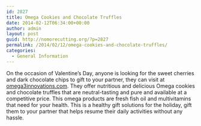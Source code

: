 ```yaml
---
id: 2827
title: Omega Cookies and Chocolate Truffles
date: 2014-02-12T06:34:00+00:00
author: admin
layout: post
guid: http://nomorecutting.org/?p=2827
permalink: /2014/02/12/omega-cookies-and-chocolate-truffles/
categories:
  - General Information
---
```

On the occasion of Valentine&#8217;s Day, anyone is looking for the sweet cherries and dark chocolate chips to gift to your partner, they can visit at [omega3innovations.com](http://www.omega3innovations.com/). They offer nutritious and delicious Omega cookies and chocolate truffles that are neutral-tasting and pure and available at a competitive price. This omega products are fresh fish oil and multivitamins that need for your health. This is a healthy gift solutions for the holiday, gift them to your partner that helps resume their daily activities without any hassle.